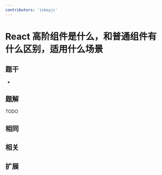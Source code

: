 ```yaml
---
contributors: 'isboyjc'
---
```


# React 高阶组件是什么，和普通组件有什么区别，适用什么场景


## 题干

- 



## 题解

<!-- ::: details 点我查看题解 -->

  TODO

<!-- ::: -->



## 相同


## 相关


## 扩展

